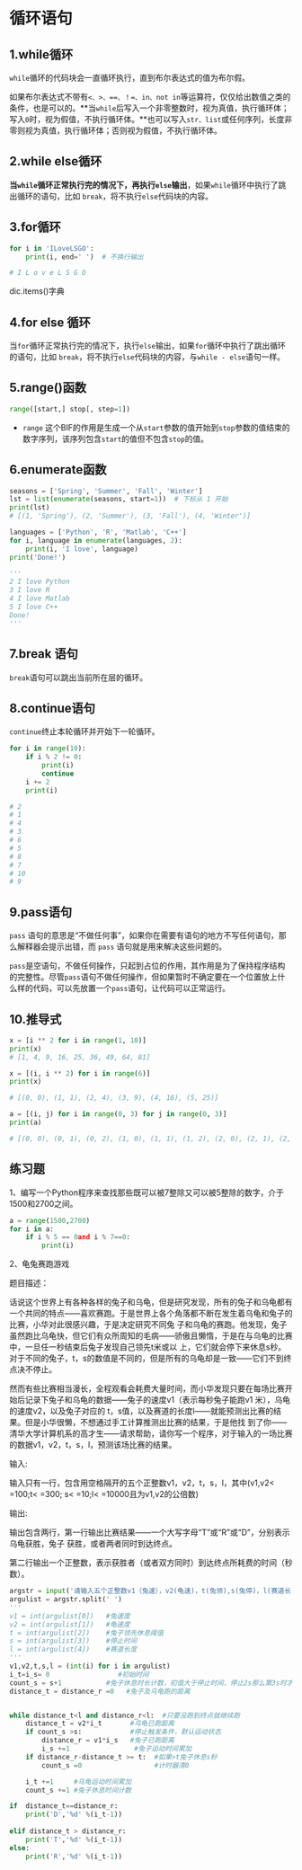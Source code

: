 # 循环语句

## 1.while循环

`while`循环的代码块会一直循环执行，直到布尔表达式的值为布尔假。

如果布尔表达式不带有`<、>、==、！=、in、not in`等运算符，仅仅给出数值之类的条件，也是可以的。**当`while`后写入一个非零整数时，视为真值，执行循环体；写入`0`时，视为假值，不执行循环体。**也可以写入`str、list`或任何序列，长度非零则视为真值，执行循环体；否则视为假值，不执行循环体。

## 2.while else循环

**当`while`循环正常执行完的情况下，再执行`else`输出**，如果`while`循环中执行了跳出循环的语句，比如 `break`，将不执行`else`代码块的内容。

## 3.for循环

```python
for i in 'ILoveLSGO':
    print(i, end=' ')  # 不换行输出

# I L o v e L S G O
```

dic.items()字典

## 4.for else 循环

当`for`循环正常执行完的情况下，执行`else`输出，如果`for`循环中执行了跳出循环的语句，比如 `break`，将不执行`else`代码块的内容，与`while - else`语句一样。

## 5.range()函数

```python
range([start,] stop[, step=1])
```

- `range` 这个BIF的作用是生成一个从`start`参数的值开始到`stop`参数的值结束的数字序列，该序列包含`start`的值但不包含`stop`的值。

## 6.enumerate函数

```python
seasons = ['Spring', 'Summer', 'Fall', 'Winter']
lst = list(enumerate(seasons, start=1))  # 下标从 1 开始
print(lst)
# [(1, 'Spring'), (2, 'Summer'), (3, 'Fall'), (4, 'Winter')]
```

```python
languages = ['Python', 'R', 'Matlab', 'C++']
for i, language in enumerate(languages, 2):
    print(i, 'I love', language)
print('Done!')

'''
2 I love Python
3 I love R
4 I love Matlab
5 I love C++
Done!
'''
```

## 7.break 语句

`break`语句可以跳出当前所在层的循环。

## 8.continue语句

`continue`终止本轮循环并开始下一轮循环。

```python
for i in range(10):
    if i % 2 != 0:
        print(i)
        continue
    i += 2
    print(i)

# 2
# 1
# 4
# 3
# 6
# 5
# 8
# 7
# 10
# 9
```

## 9.pass语句

`pass` 语句的意思是“不做任何事”，如果你在需要有语句的地方不写任何语句，那么解释器会提示出错，而 `pass` 语句就是用来解决这些问题的。

`pass`是空语句，不做任何操作，只起到占位的作用，其作用是为了保持程序结构的完整性。尽管`pass`语句不做任何操作，但如果暂时不确定要在一个位置放上什么样的代码，可以先放置一个`pass`语句，让代码可以正常运行。

## 10.推导式

```python
x = [i ** 2 for i in range(1, 10)]
print(x)
# [1, 4, 9, 16, 25, 36, 49, 64, 81]
```

```python
x = [(i, i ** 2) for i in range(6)]
print(x)

# [(0, 0), (1, 1), (2, 4), (3, 9), (4, 16), (5, 25)]
```

```python
a = [(i, j) for i in range(0, 3) for j in range(0, 3)]
print(a)

# [(0, 0), (0, 1), (0, 2), (1, 0), (1, 1), (1, 2), (2, 0), (2, 1), (2, 2)]
```

## 练习题

1、编写一个Python程序来查找那些既可以被7整除又可以被5整除的数字，介于1500和2700之间。

```python
a = range(1500,2700)
for i in a:
    if i % 5 == 0and i % 7==0:
        print(i)
```

2、龟兔赛跑游戏


题目描述：

话说这个世界上有各种各样的兔子和乌龟，但是研究发现，所有的兔子和乌龟都有一个共同的特点——喜欢赛跑。于是世界上各个角落都不断在发生着乌龟和兔子的比赛，小华对此很感兴趣，于是决定研究不同兔  子和乌龟的赛跑。他发现，兔子虽然跑比乌龟快，但它们有众所周知的毛病——骄傲且懒惰，于是在与乌龟的比赛中，一旦任一秒结束后兔子发现自己领先t米或以  上，它们就会停下来休息s秒。对于不同的兔子，t，s的数值是不同的，但是所有的乌龟却是一致——它们不到终点决不停止。 

然而有些比赛相当漫长，全程观看会耗费大量时间，而小华发现只要在每场比赛开始后记录下兔子和乌龟的数据——兔子的速度v1（表示每秒兔子能跑v1  米），乌龟的速度v2，以及兔子对应的
t，s值，以及赛道的长度l——就能预测出比赛的结果。但是小华很懒，不想通过手工计算推测出比赛的结果，于是他找 到了你——清华大学计算机系的高才生——请求帮助，请你写一个程序，对于输入的一场比赛的数据v1，v2，t，s，l，预测该场比赛的结果。

输入:

输入只有一行，包含用空格隔开的五个正整数v1，v2，t，s，l，其中(v1,v2< =100;t< =300;
                                   s< =10;l< =10000且为v1,v2的公倍数) 

输出:

输出包含两行，第一行输出比赛结果——一个大写字母“T”或“R”或“D”，分别表示乌龟获胜，兔子
获胜，或者两者同时到达终点。 

第二行输出一个正整数，表示获胜者（或者双方同时）到达终点所耗费的时间（秒数）。 

```python
argstr = input('请输入五个正整数v1（兔速），v2(龟速)，t(兔领),s(兔停)，l(赛道长)，请用空格隔开：')
argulist = argstr.split(' ')
'''
v1 = int(argulist[0])   #兔速度
v2 = int(argulist[1])   #龟速度
t = int(argulist[2])    #兔子领先休息阈值
s = int(argulist[3])    #停止时间
l = int(argulist[4])    #赛道长度
'''
v1,v2,t,s,l = (int(i) for i in argulist)
i_t=i_s= 0                 #初始时间
count_s = s+1           #兔子休息时长计数，初值大于停止时间，停止2s那么第3s时才算动
distance_t = distance_r =0   #兔子及乌龟跑的距离


while distance_t<l and distance_r<l:  #只要没跑到终点就继续跑
    distance_t = v2*i_t       #乌龟已跑距离
    if count_s >s:            #停止触发条件，默认运动状态
        distance_r = v1*i_s   #兔子已跑距离
        i_s +=1                #兔子运动时间累加
    if distance_r-distance_t >= t:  #如果>t兔子休息s秒
        count_s =0                  #计时器清0

    i_t +=1     #乌龟运动时间累加
    count_s +=1 #兔子休息时间计数

if  distance_t==distance_r: 
    print('D','%d' %(i_t-1))
    
elif distance_t > distance_r:
    print('T','%d' %(i_t-1))
else: 
    print('R','%d' %(i_t-1))

​           
```

